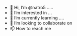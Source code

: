 - 👋 Hi, I’m @natro5 .....
- 👀 I’m interested in ...
- 🌱 I’m currently learning ....
- 💞️ I’m looking to collaborate on 
- 📫 How to reach me 

<!---
natro5/natro5 is a ✨ special ✨ repository because its `README.md` (this file) appears on your GitHub profile.
You can click the Preview link to take a look at your changes.
--->

